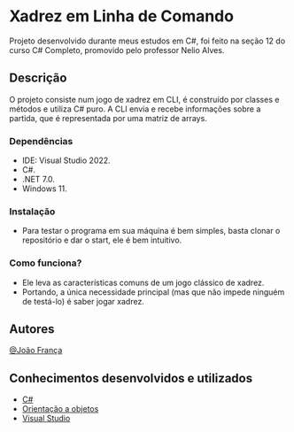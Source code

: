 # Xadrez em Linha de Comando

Projeto desenvolvido durante meus estudos em C#, foi feito na seção 12 do curso C# Completo, promovido pelo professor Nelio Alves.

## Descrição

O projeto consiste num jogo de xadrez em CLI, é construído por classes e métodos e utiliza C# puro.
A CLI envia e recebe informações sobre a partida, que é representada por uma matriz de arrays.

### Dependências

* IDE: Visual Studio 2022.
* C#.
* .NET 7.0.
* Windows 11.

### Instalação

* Para testar o programa em sua máquina é bem simples, basta clonar o repositório e dar o start, ele é bem intuitivo.

### Como funciona?

* Ele leva as características comuns de um jogo clássico de xadrez.
* Portando, a única necessidade principal (mas que não impede ninguém de testá-lo) é saber jogar xadrez.

## Autores

[@João França](https://www.linkedin.com/in/dev-joao-franca/)

## Conhecimentos desenvolvidos e utilizados

* [C#](https://learn.microsoft.com/pt-br/dotnet/csharp/)
* [Orientação a objetos](https://learn.microsoft.com/pt-br/dotnet/csharp/fundamentals/tutorials/oop)
* [Visual Studio](https://visualstudio.microsoft.com/pt-br/vs/getting-started/)

